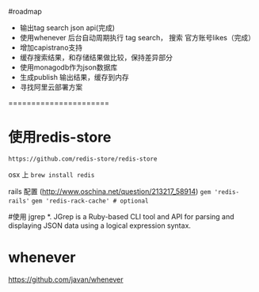 #roadmap
* 输出tag search json api(完成)
* 使用whenever 后台自动周期执行 tag search， 搜索 官方账号likes（完成）
* 增加capistrano支持
* 缓存搜索结果，和存储结果做比较，保持差异部分
* 使用monagodb作为json数据库
* 生成publish 输出结果，缓存到内存
* 寻找阿里云部署方案

======================

# 使用redis-store
    https://github.com/redis-store/redis-store
osx 上
`brew install redis`

rails 配置 (http://www.oschina.net/question/213217_58914)
`gem 'redis-rails'`
`gem 'redis-rack-cache' # optional`


#使用 jgrep
*. JGrep is a Ruby-based CLI tool and API for parsing and displaying JSON data using a logical expression syntax.

# whenever
https://github.com/javan/whenever